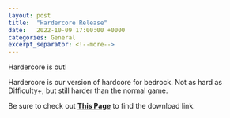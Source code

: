 ```yaml
---
layout: post
title:  "Hardercore Release"
date:   2022-10-09 17:00:00 +0000
categories: General
excerpt_separator: <!--more-->
---
```

Hardercore is out!
<!--more-->

Hardercore is our version of hardcore for bedrock. Not as hard as Difficulty+, but still harder than the normal game.

Be sure to check out [**This Page**](https://raythco.uk/downloads/mcaddons/hardercore) to find the download link.